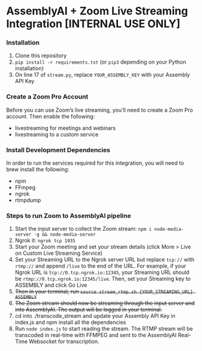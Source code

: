 # AssemblyAI + Zoom Live Streaming Integration [INTERNAL USE ONLY]

### Installation

1. Clone this repository
2. `pip install -r requirements.txt` (or `pip3` depending on your Python installation)
3. On line 17 of `stream.py`, replace `YOUR_ASSEMBLY_KEY` with your Assembly API Key

### Create a Zoom Pro Account
Before you can use Zoom’s live streaming, you'll need to create a Zoom Pro account. Then enable the following:

- livestreaming for meetings and webinars
- livestreaming to a custom service

### Install Development Dependencies
In order to run the services required for this integration, you will need to brew install the following:

- npm
- FFmpeg
- ngrok
- rtmpdump

### Steps to run Zoom to AssemblyAI pipeline
1. Start the input server to collect the Zoom stream: `npm i node-media-server -g && node-media-server`
2. Ngrok it: `ngrok tcp 1935`
3. Start your Zoom meeting and set your stream details (click More > Live on Custom Live Streaming Service)
4. Set your Streaming URL to the Ngrok server URL but replace `tcp://` with `rtmp://` and append `/live` to the end of the URL. For example, if your Ngrok URL is `tcp://0.tcp.ngrok.io:12345`, your Streaming URL should be `rtmp://0.tcp.ngrok.io:12345/live`. Then, set your Streaming key to ASSEMBLY and click Go Live
5. <del>Then in your terminal, run `source stream_rtmp.sh {YOUR_STREAMING_URL} ASSEMBLY`</del>
6. <del>The Zoom stream should now be streaming through the input server and into AssemblyAI. The output will be logged in your terminal.</del>
7. cd into ./transcode_stream and update your Assembly API Key in index.js and npm install all the dependencies
8. Run `node index.js` to start reading the stream. The RTMP stream will be transcoded in real-time with FFMPEG and sent to the AssemblyAI Real-Time Websocket for transcription.